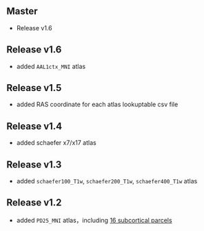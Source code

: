 ## Master
* Release v1.6

## Release v1.6
* added `AAL1ctx_MNI` atlas

## Release v1.5
* added RAS coordinate for each atlas lookuptable csv file

## Release v1.4
* added schaefer x7/x17 atlas

## Release v1.3
* added `schaefer100_T1w`, `schaefer200_T1w`, `schaefer400_T1w` atlas

## Release v1.2
* added `PD25_MNI` atlas，including [16 subcortical parcels](https://nist.mni.mcgill.ca/multi-contrast-pd25-atlas/)



